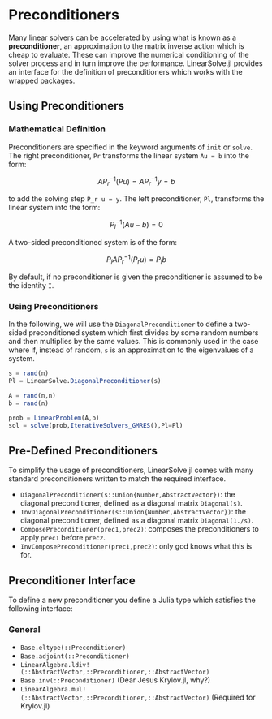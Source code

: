 # Preconditioners

Many linear solvers can be accelerated by using what is known as a **preconditioner**,
an approximation to the matrix inverse action which is cheap to evaluate. These
can improve the numerical conditioning of the solver process and in turn improve
the performance. LinearSolve.jl provides an interface for the definition of
preconditioners which works with the wrapped packages.

## Using Preconditioners

### Mathematical Definition

Preconditioners are specified in the keyword arguments of `init` or `solve`. The
right preconditioner, `Pr` transforms the linear system ``Au = b`` into the
form:

```math
AP_r^{-1}(Pu) = AP_r^{-1}y = b
```

to add the solving step ``P_r u = y``. The left preconditioner, `Pl`, transforms
the linear system into the form:

```math
P_l^{-1}(Au - b) = 0
```

A two-sided preconditioned system is of the form:

```math
P_l A P_r^{-1} (P_r u) = P_l b
```

By default, if no preconditioner is given the preconditioner is assumed to be
the identity ``I``.

### Using Preconditioners

In the following, we will use the `DiagonalPreconditioner` to define a two-sided
preconditioned system which first divides by some random numbers and then
multiplies by the same values. This is commonly used in the case where if, instead
of random, `s` is an approximation to the eigenvalues of a system.

```julia
s = rand(n)
Pl = LinearSolve.DiagonalPreconditioner(s)

A = rand(n,n)
b = rand(n)

prob = LinearProblem(A,b)
sol = solve(prob,IterativeSolvers_GMRES(),Pl=Pl)
```

## Pre-Defined Preconditioners

To simplify the usage of preconditioners, LinearSolve.jl comes with many standard
preconditioners written to match the required interface.

- `DiagonalPreconditioner(s::Union{Number,AbstractVector})`: the diagonal
  preconditioner, defined as a diagonal matrix `Diagonal(s)`.
- `InvDiagonalPreconditioner(s::Union{Number,AbstractVector})`: the diagonal
  preconditioner, defined as a diagonal matrix `Diagonal(1./s)`.
- `ComposePreconditioner(prec1,prec2)`: composes the preconditioners to apply
  `prec1` before `prec2`.
- `InvComposePreconditioner(prec1,prec2)`: only god knows what this is for.

## Preconditioner Interface

To define a new preconditioner you define a Julia type which satisfies the
following interface:

### General

- `Base.eltype(::Preconditioner)`
- `Base.adjoint(::Preconditioner)`
- `LinearAlgebra.ldiv!(::AbstractVector,::Preconditioner,::AbstractVector)`
- `Base.inv(::Preconditioner)` (Dear Jesus Krylov.jl, why?)
- `LinearAlgebra.mul!(::AbstractVector,::Preconditioner,::AbstractVector)` (Required for Krylov.jl)
